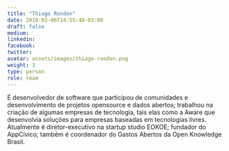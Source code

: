 ```yaml
---
title: "Thiago Rondon"
date: 2018-03-06T14:55:48-03:00
draft: false
medium:
linkedin:
facebook:
twitter:
avatar: assets/images/thiago-rondon.png
weight: 3
type: person
role: team
---
```


É desenvolvedor de software que participou de comunidades e desenvolvimento de projetos opensource e dados abertos; trabalhou na criação de algumas empresas de tecnologia, tais elas como a Aware que desenvolvia soluções para empresas baseadas em tecnologias livres. Atualmente é diretor-executivo na startup studio EOKOE; fundador do AppCívico; também é coordenador do Gastos Abertos da Open Knowledge Brasil.
